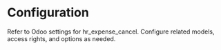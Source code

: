 # Configuration

Refer to Odoo settings for hr_expense_cancel. Configure related models, access rights, and options as needed.
